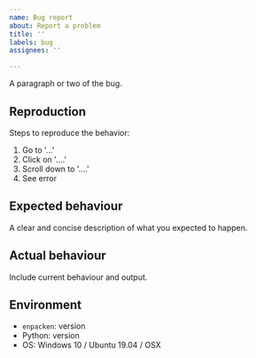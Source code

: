 ```yaml
---
name: Bug report
about: Report a problem
title: ''
labels: bug
assignees: ''

---
```


A paragraph or two of the bug.

## Reproduction
Steps to reproduce the behavior:
1. Go to '...'
2. Click on '....'
3. Scroll down to '....'
4. See error

## Expected behaviour
A clear and concise description of what you expected to happen.

## Actual behaviour
Include current behaviour and output.

## Environment
* `enpacken`: version
* Python: version
* OS: Windows 10 / Ubuntu 19.04 / OSX
